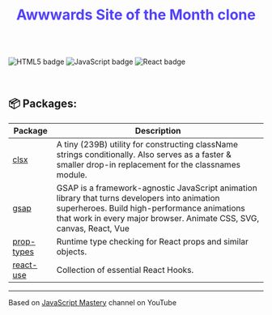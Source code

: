<div style="display:flex; align-items:center; gap:1rem; justify-content:center; margin-bottom:3rem">
  <h1 style="color:#5341FC">Awwwards Site of the Month clone</h1>
</div>

![HTML5 badge](https://img.shields.io/badge/HTML5-2d2d2d?logo=html5)
![JavaScript badge](https://img.shields.io/badge/JavaScript-2d2d2d?logo=javascript)
![React badge](https://img.shields.io/badge/React-2d2d2d?logo=react)

<br/>

## 📦 Packages:

| Package                                                | Description                                                                                                                                                                                                          |
| ------------------------------------------------------ | -------------------------------------------------------------------------------------------------------------------------------------------------------------------------------------------------------------------- |
| [clsx](https://www.npmjs.com/package/clsx)             | A tiny (239B) utility for constructing className strings conditionally. Also serves as a faster & smaller drop-in replacement for the classnames module.                                                             |
| [gsap](https://www.npmjs.com/package/gsap)             | GSAP is a framework-agnostic JavaScript animation library that turns developers into animation superheroes. Build high-performance animations that work in every major browser. Animate CSS, SVG, canvas, React, Vue |
| [prop-types](https://www.npmjs.com/package/prop-types) | Runtime type checking for React props and similar objects.                                                                                                                                                           |
| [react-use](https://www.npmjs.com/package/react-use)   | Collection of essential React Hooks.                                                                                                                                                                                 |

---

Based on [JavaScript Mastery](https://www.youtube.com/watch?v=zA9r5zTllx4) channel on YouTube
